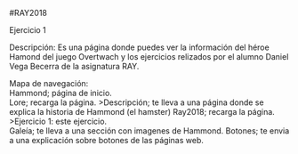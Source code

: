#RAY2018

Ejercicio 1

Descripción: Es una página donde puedes ver la información del héroe Hamond del juego Overtwach y los ejercicios relizados por el alumno Daniel Vega Becerra de la asignatura RAY.

Mapa de navegación:  
Hammond; página de inicio.  
Lore; recarga la página. >Descripción; te lleva a una página donde se explica la historia de Hammond (el hamster) 
Ray2018; recarga la página. >Ejercicio 1: este ejercicio.  
Galeía; te lleva a una sección con imagenes de Hammond. 
Botones; te envia a una explicación sobre botones de las páginas web. 
